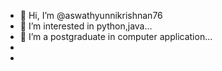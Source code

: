 - 👋 Hi, I’m @aswathyunnikrishnan76
- 👀 I’m interested in python,java...
- 🌱 I’m a postgraduate in computer application...
- 
-

<!---
aswathyunnikrishnan76/aswathyunnikrishnan76 is a ✨ special ✨ repository because its `README.md` (this file) appears on your GitHub profile.
You can click the Preview link to take a look at your changes.
--->
